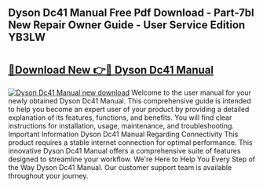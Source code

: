 ## Dyson Dc41 Manual Free Pdf Download - Part-7bl New Repair Owner Guide - User Service Edition YB3LW

# <h2><a href="http://bc2500.oget.top/?id=Dyson+Dc41+Manual">🔗Download New 👉🔴 Dyson Dc41 Manual</a></h2>

[![Dyson Dc41 Manual new download](https://i.imgur.com/5g1atiW.png)](http://bc2500.oget.top/?id=Dyson+Dc41+Manual)
Welcome to the user manual for your newly obtained Dyson Dc41 Manual. This comprehensive guide is intended to help you become an expert user of your product by providing a detailed explanation of its features, functions, and benefits. You will find clear instructions for installation, usage, maintenance, and troubleshooting. Important Information Dyson Dc41 Manual Regarding Connectivity This product requires a stable internet connection for optimal performance. This innovative Dyson Dc41 Manual offers a comprehensive suite of features designed to streamline your workflow. We're Here to Help You Every Step of the Way Dyson Dc41 Manual. Our customer support team is available throughout your journey.
